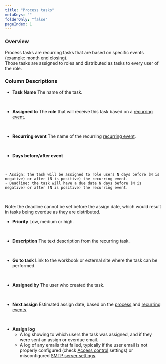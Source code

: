 ```yaml
---
title: "Process tasks"
metaKeys: ""
folderOnly: "false"
pageIndex: 1
---
```

### Overview
Process tasks are recurring tasks that are based on specific events (example: month end closing).
<br/>
Those tasks are assigned to roles and distributed as tasks to every user of the role.

### Column Descriptions

- **Task Name**
The name of the task.
<br/>

- **Assigned to**
The **role** that will receive this task based on a [recurring event](recurring-events.md).
<br/>

- **Recurring event**
The name of the recurring [recurring event](recurring-events.md).
<br/>

- **Days before/after event**
<br/>

    - Assign: the task will be assigned to role users N days before (N is negative) or after (N is positive) the recurring event.
    - Deadline: the task will have a due date N days before (N is negative) or after (N is positive) the recurring event.
<br/>

Note: the deadline cannot be set before the assign date, which would result in tasks being overdue as they are distributed.
<br/>

- **Priority**
Low, medium or high.
<br/>

- **Description**
The text description from the recurring task.
<br/>

- **Go to task**
Link to the workbook or external site where the task can be performed. 
<br/>

- **Assigned by**
The user who created the task.
<br/>

- **Next assign**
Estimated assign date, based on the [process](processes.md) and [recurring events](recurring-events.md).
<br/>

- **Assign log**
    - A log showing to which users the task was assigned, and if they were sent an assign or overdue email.<br/>
    - A log of any emails that failed, typically if the user email is not properly configured (check [Access control](../../../workbooks/administration/access-control/user-management.md) settings) or misconfigured [SMTP server settings](notification-settings.md).
